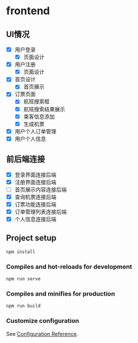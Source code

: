 # frontend

## UI情况

- [x] 用户登录
  - [x] 页面设计
- [x] 用户注册
  - [x] 页面设计
- [x] 首页设计
  - [x] 首页展示
- [x] 订票页面
  - [x] 航班搜索框
  - [x] 航班搜索结果展示
  - [x] 乘客信息添加
  - [x] 生成机票
- [x] 用户个人订单管理
- [x] 用户个人信息

## 前后端连接

- [x]  登录界面连接后端
- [x]  注册界面连接后端
- [ ]  首页展示内容连接后端
- [x]  查询机票连接后端
- [x]  订票功能连接后端
- [x]  订单管理列表连接后端
- [x]  个人信息连接后端

## Project setup
```
npm install
```

### Compiles and hot-reloads for development
```
npm run serve
```

### Compiles and minifies for production
```
npm run build
```

### Customize configuration
See [Configuration Reference](https://cli.vuejs.org/config/).
